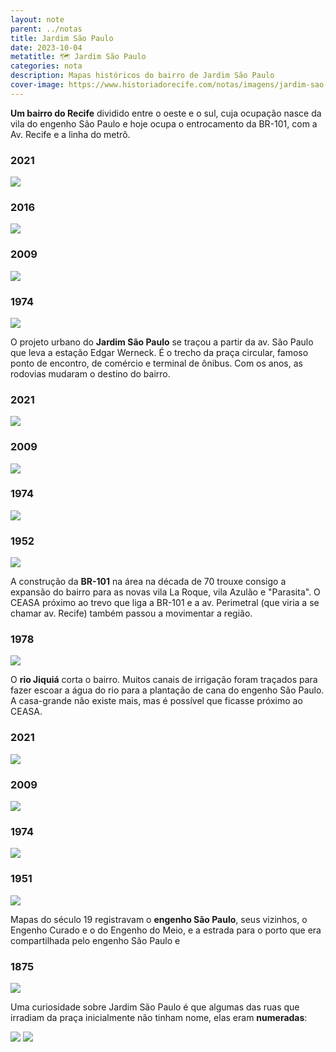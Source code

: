 ```yaml
---
layout: note
parent: ../notas
title: Jardim São Paulo
date: 2023-10-04
metatitle: 🗺️ Jardim São Paulo
categories: nota
description: Mapas históricos do bairro de Jardim São Paulo
cover-image: https://www.historiadorecife.com/notas/imagens/jardim-sao-paulo-1978.png
---
```


**Um bairro do Recife** dividido entre o oeste e o sul, cuja ocupação nasce da vila do engenho São Paulo e hoje ocupa o entrocamento da BR-101, com a Av. Recife e a linha do metrô.

### 2021
<img src="/notas/imagens/jardim-sao-paulo-2021.jpg" />

### 2016
<img src="/notas/imagens/jardim-sao-paulo-2016.jpg" />

### 2009
<img src="/notas/imagens/jardim-sao-paulo-2009.jpg" />

### 1974
<img src="/notas/imagens/jardim-sao-paulo-1974.jpg" />

O projeto urbano do **Jardim São Paulo** se traçou a partir da av. São Paulo que leva a estação Edgar Werneck. É o trecho da praça circular, famoso ponto de encontro, de comércio e terminal de ônibus. Com os anos, as rodovias mudaram o destino do bairro.

### 2021
<img src="/notas/imagens/jardim-sao-paulo-2021-2.jpg" />

### 2009
<img src="/notas/imagens/jardim-sao-paulo-2009-2.jpg" />

### 1974
<img src="/notas/imagens/jardim-sao-paulo-1974-2.jpg" />

### 1952
<img src="/notas/imagens/jardim-sao-paulo-1952.jpg" />

A construção da **BR-101** na área na década de 70 trouxe consigo a expansão do bairro para as novas vila La Roque, vila Azulão e "Parasita". O CEASA próximo ao trevo que liga a BR-101 e a av. Perimetral (que viria a se chamar av. Recife) também passou a movimentar a região.

### 1978
<img src="/notas/imagens/jardim-sao-paulo-1978.png" />

O **rio Jiquiá** corta o bairro. Muitos canais de irrigação foram traçados para fazer escoar a água do rio para a plantação de cana do engenho São Paulo. A casa-grande não existe mais, mas é possível que ficasse próximo ao CEASA.

### 2021
<img src="/notas/imagens/jardim-sao-paulo-2021-3.jpg" />

### 2009
<img src="/notas/imagens/jardim-sao-paulo-2009-3.jpg" />

### 1974
<img src="/notas/imagens/jardim-sao-paulo-1974-3.jpg" />

### 1951
<img src="/notas/imagens/jardim-sao-paulo-1951.jpg" />

Mapas do século 19 registravam o **engenho São Paulo**, seus vizinhos, o Engenho Curado e o do Engenho do Meio, e a estrada para o porto que era compartilhada pelo engenho São Paulo e 

### 1875
<img src="/notas/imagens/jardim-sao-paulo-1875.jpg" />

Uma curiosidade sobre Jardim São Paulo é que algumas das ruas que irradiam da praça inicialmente não tinham nome, elas eram **numeradas**: 

<img src="/notas/imagens/jardim-sao-paulo-img1.png" />
<img src="/notas/imagens/jardim-sao-paulo-img2.png" />